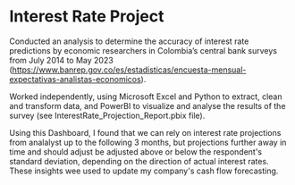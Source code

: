 # Interest Rate Project
 Conducted an analysis to determine the accuracy of interest rate predictions by economic researchers in Colombia’s central bank surveys from July 2014 to May 2023 (https://www.banrep.gov.co/es/estadisticas/encuesta-mensual-expectativas-analistas-economicos).
 
Worked independently, using Microsoft Excel and Python to extract, clean and transform data, and PowerBI to visualize and analyse the results of the survey (see InterestRate_Projection_Report.pbix file).

Using this Dashboard, I found that we can rely on interest rate projections from analalyst up to the following 3 months, but projections further away in time and should adjust be adjusted above or below the respondent's standard deviation, depending on the direction of actual interest rates. These insights wee used to update my company's cash flow forecasting.
